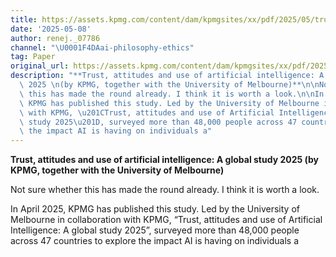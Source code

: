 ```yaml
---
title: https://assets.kpmg.com/content/dam/kpmgsites/xx/pdf/2025/05/trust-attitudes-and-use-of-ai-executive-summary.pdf)
date: '2025-05-08'
author: renej._07786
channel: "\U0001F4DAai-philosophy-ethics"
tag: Paper
original_url: https://assets.kpmg.com/content/dam/kpmgsites/xx/pdf/2025/05/trust-attitudes-and-use-of-ai-executive-summary.pdf)
description: "**Trust, attitudes and use of artificial intelligence: A global study\
  \ 2025 \n(by KPMG, together with the University of Melbourne)**\n\nNot sure whether\
  \ this has made the round already. I think it is worth a look.\n\nIn April 2025,\
  \ KPMG has published this study. Led by the University of Melbourne in collaboration\
  \ with KPMG, \u201CTrust, attitudes and use of Artificial Intelligence: A global\
  \ study 2025\u201D, surveyed more than 48,000 people across 47 countries to explore\
  \ the impact AI is having on individuals a"
---
```


**Trust, attitudes and use of artificial intelligence: A global study 2025 
(by KPMG, together with the University of Melbourne)**

Not sure whether this has made the round already. I think it is worth a look.

In April 2025, KPMG has published this study. Led by the University of Melbourne in collaboration with KPMG, “Trust, attitudes and use of Artificial Intelligence: A global study 2025”, surveyed more than 48,000 people across 47 countries to explore the impact AI is having on individuals a